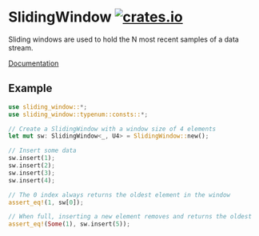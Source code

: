 SlidingWindow [![crates.io](https://img.shields.io/crates/v/sliding_window.svg)](https://crates.io/crates/sliding_window)
=============

Sliding windows are used to hold the N most recent samples of a data stream.

[Documentation](https://docs.rs/sliding_window/0.1.0/sliding_window/)

Example
-------

```rust
use sliding_window::*;
use sliding_window::typenum::consts::*;

// Create a SlidingWindow with a window size of 4 elements
let mut sw: SlidingWindow<_, U4> = SlidingWindow::new();

// Insert some data
sw.insert(1);
sw.insert(2);
sw.insert(3);
sw.insert(4);

// The 0 index always returns the oldest element in the window
assert_eq!(1, sw[0]);

// When full, inserting a new element removes and returns the oldest
assert_eq!(Some(1), sw.insert(5));
```